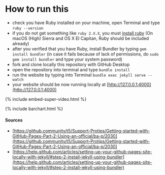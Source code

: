# How to run this

- check you have Ruby installed on your machine, open Terminal and type `ruby --version`
- if you do not get something like `ruby 2.X.X`, you must [install ruby](https://www.ruby-lang.org/en/downloads/) (On macOS (High) Sierra and OS X El Capitan, Ruby should be included already)
- after you verified that you have Ruby, install Bundler by typing `gem install bundler` (in case it fails because of lack of permissions, do `sudo gem install bundler` and type your system password)
- fork and clone locally this repository with GitHub Desktop
- open the repository into terminal and type `bundle install`
- run the website by typing into Terminal `bundle exec jekyll serve --watch`
- your website should be now running locally at [http://127.0.0.1:4000](http://127.0.0.1:4000)

{% include embed-super-video.html %}

{% include barchart.html %}

#### Sources
- [https://github.community/t5/Support-Protips/Getting-started-with-GitHub-Pages-Part-2-Using-an-official/ba-p/2030](https://github.community/t5/Support-Protips/Getting-started-with-GitHub-Pages-Part-2-Using-an-official/ba-p/2030)
- [https://help.github.com/articles/setting-up-your-github-pages-site-locally-with-jekyll/#step-2-install-jekyll-using-bundler](https://help.github.com/articles/setting-up-your-github-pages-site-locally-with-jekyll/#step-2-install-jekyll-using-bundler)
